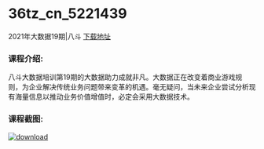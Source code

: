 # 36tz_cn_5221439
2021年大数据19期|八斗
[下载地址](http://www.36tz.cn/article/5221439 "下载地址")
### 课程介绍:
八斗大数据培训第19期的大数据助力成就非凡。大数据正在改变着商业游戏规则，为企业解决传统业务问题带来变革的机遇。毫无疑问，当未来企业尝试分析现有海量信息以推动业务价值增值时，必定会采用大数据技术。

### 课程截图:
[![download](http://36tz.cn/muke_img/2021_10_2-36.png "下载地址")](http://www.36tz.cn "下载地址")
